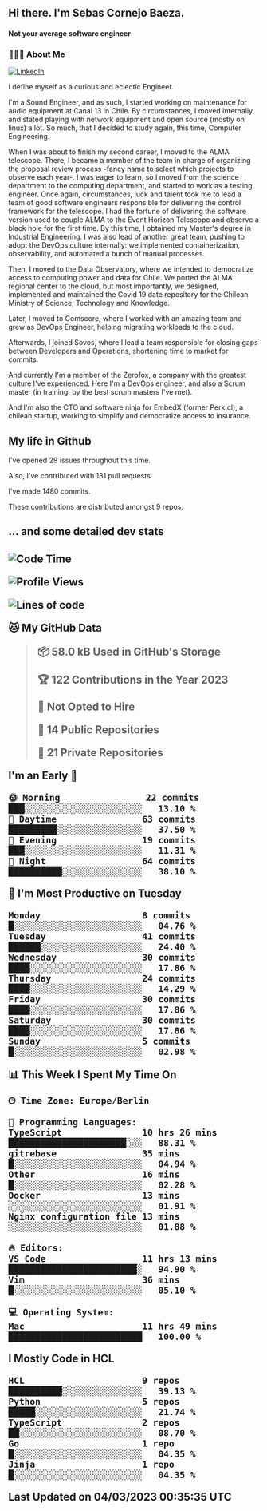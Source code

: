 <h2> Hi there.  I'm Sebas Cornejo Baeza.</h2>
<h4> Not your average software engineer</h4>
<h3> 👨🏻‍💻 About Me </h3>
<a href="http://linkedin.com/in/sebastian-cornejo-baeza/"><img alt="LinkedIn" src="https://img.shields.io/badge/Sebas%20Cornejo%20-informational?style=appveyor&logo=linkedin"></a>


I define myself as a curious and eclectic Engineer.

I'm a Sound Engineer, and as such, I started working on maintenance for audio equipment at Canal 13 in Chile.
By circumstances, I moved internally, and stated playing with network equipment and open source (mostly on linux) 
a lot. So much, that I decided to study again, this time, Computer Engineering.

When I was about to finish my second career, I moved to the ALMA telescope. There, I became a member of the team
in charge of organizing the proposal review process -fancy name to select which projects to observe each year-. 
I was eager to learn, so I moved from the science department to the computing department, and started to work as 
a testing engineer. Once again, circumstances, luck and talent took me to lead a team of good software engineers 
responsible for delivering the control framework for the telescope. I had the fortune of delivering the software
version used to couple ALMA to the Event Horizon Telescope and observe a black hole for the first time.
By this time, I obtained my Master's degree in Industrial Engineering.
I was also lead of another great team, pushing to adopt the DevOps culture internally: we implemented containerization, observability, and automated a bunch of manual processes.

Then, I moved to the Data Observatory, where we intended to democratize access to computing power
and data for Chile. We ported the ALMA regional center to the cloud, but most importantly, we designed, implemented
and maintained the Covid 19 date repository for the Chilean Ministry of Science, Technology and Knowledge.

Later, I moved to Comscore, where I worked with an amazing team and grew as DevOps Engineer, helping migrating workloads to the cloud.

Afterwards, I joined Sovos, where I lead a team responsible for closing gaps between Developers and Operations, shortening time to market for commits.

And currently I'm a member of the Zerofox, a company with the greatest culture I've experienced. Here I'm a DevOps
engineer, and also a Scrum master (in training, by the best scrum masters I've met).
 
And I'm also the CTO and software ninja for EmbedX (former Perk.cl), a chilean startup, working to simplify and democratize access to insurance.

<h2> My life in Github </h2>

I've opened 29 issues throughout this time.

Also, I've contributed with 131 pull requests.

I've made 1480 commits.

These contributions are distributed amongst 9 repos.

<h2>... and some detailed dev stats<h2>

<!--START_SECTION:waka-->
![Code Time](http://img.shields.io/badge/Code%20Time-283%20hrs%2042%20mins-blue)

![Profile Views](http://img.shields.io/badge/Profile%20Views-4-blue)

![Lines of code](https://img.shields.io/badge/From%20Hello%20World%20I%27ve%20Written-540.2%20thousand%20lines%20of%20code-blue)

**🐱 My GitHub Data** 

> 📦 58.0 kB Used in GitHub's Storage 
 > 
> 🏆 122 Contributions in the Year 2023
 > 
> 🚫 Not Opted to Hire
 > 
> 📜 14 Public Repositories 
 > 
> 🔑 21 Private Repositories 
 > 
**I'm an Early 🐤** 

```text
🌞 Morning                22 commits          ███░░░░░░░░░░░░░░░░░░░░░░   13.10 % 
🌆 Daytime                63 commits          █████████░░░░░░░░░░░░░░░░   37.50 % 
🌃 Evening                19 commits          ███░░░░░░░░░░░░░░░░░░░░░░   11.31 % 
🌙 Night                  64 commits          ██████████░░░░░░░░░░░░░░░   38.10 % 
```
📅 **I'm Most Productive on Tuesday** 

```text
Monday                   8 commits           █░░░░░░░░░░░░░░░░░░░░░░░░   04.76 % 
Tuesday                  41 commits          ██████░░░░░░░░░░░░░░░░░░░   24.40 % 
Wednesday                30 commits          ████░░░░░░░░░░░░░░░░░░░░░   17.86 % 
Thursday                 24 commits          ████░░░░░░░░░░░░░░░░░░░░░   14.29 % 
Friday                   30 commits          ████░░░░░░░░░░░░░░░░░░░░░   17.86 % 
Saturday                 30 commits          ████░░░░░░░░░░░░░░░░░░░░░   17.86 % 
Sunday                   5 commits           █░░░░░░░░░░░░░░░░░░░░░░░░   02.98 % 
```


📊 **This Week I Spent My Time On** 

```text
🕑︎ Time Zone: Europe/Berlin

💬 Programming Languages: 
TypeScript               10 hrs 26 mins      ██████████████████████░░░   88.31 % 
gitrebase                35 mins             █░░░░░░░░░░░░░░░░░░░░░░░░   04.94 % 
Other                    16 mins             █░░░░░░░░░░░░░░░░░░░░░░░░   02.28 % 
Docker                   13 mins             ░░░░░░░░░░░░░░░░░░░░░░░░░   01.91 % 
Nginx configuration file 13 mins             ░░░░░░░░░░░░░░░░░░░░░░░░░   01.88 % 

🔥 Editors: 
VS Code                  11 hrs 13 mins      ████████████████████████░   94.90 % 
Vim                      36 mins             █░░░░░░░░░░░░░░░░░░░░░░░░   05.10 % 

💻 Operating System: 
Mac                      11 hrs 49 mins      █████████████████████████   100.00 % 
```

**I Mostly Code in HCL** 

```text
HCL                      9 repos             ██████████░░░░░░░░░░░░░░░   39.13 % 
Python                   5 repos             █████░░░░░░░░░░░░░░░░░░░░   21.74 % 
TypeScript               2 repos             ██░░░░░░░░░░░░░░░░░░░░░░░   08.70 % 
Go                       1 repo              █░░░░░░░░░░░░░░░░░░░░░░░░   04.35 % 
Jinja                    1 repo              █░░░░░░░░░░░░░░░░░░░░░░░░   04.35 % 
```




 Last Updated on 04/03/2023 00:35:35 UTC
<!--END_SECTION:waka-->
